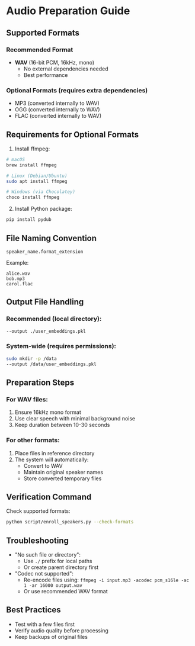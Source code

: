 # Audio Preparation Guide

## Supported Formats

### Recommended Format

- **WAV** (16-bit PCM, 16kHz, mono)
  - No external dependencies needed
  - Best performance

### Optional Formats (requires extra dependencies)

- MP3 (converted internally to WAV)
- OGG (converted internally to WAV)
- FLAC (converted internally to WAV)

## Requirements for Optional Formats

1. Install ffmpeg:

```sh
# macOS
brew install ffmpeg

# Linux (Debian/Ubuntu)
sudo apt install ffmpeg

# Windows (via Chocolatey)
choco install ffmpeg
```

2. Install Python package:

```sh
pip install pydub
```

## File Naming Convention

```
speaker_name.format_extension
```

Example:

```
alice.wav
bob.mp3
carol.flac
```

## Output File Handling

### Recommended (local directory):

```sh
--output ./user_embeddings.pkl
```

### System-wide (requires permissions):

```sh
sudo mkdir -p /data
--output /data/user_embeddings.pkl
```

## Preparation Steps

### For WAV files:

1. Ensure 16kHz mono format
2. Use clear speech with minimal background noise
3. Keep duration between 10-30 seconds

### For other formats:

1. Place files in reference directory
2. The system will automatically:
   - Convert to WAV
   - Maintain original speaker names
   - Store converted temporary files

## Verification Command

Check supported formats:

```sh
python script/enroll_speakers.py --check-formats
```

## Troubleshooting

- "No such file or directory":
  - Use `./` prefix for local paths
  - Or create parent directory first
- "Codec not supported":
  - Re-encode files using: `ffmpeg -i input.mp3 -acodec pcm_s16le -ac 1 -ar 16000 output.wav`
  - Or use recommended WAV format

## Best Practices

- Test with a few files first
- Verify audio quality before processing
- Keep backups of original files
